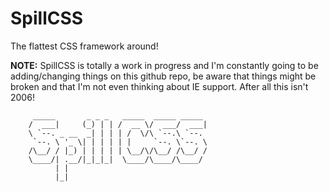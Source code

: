 # SpillCSS
The flattest CSS framework around!


**NOTE:** SpillCSS is totally a work in progress and I'm constantly going to be adding/changing things on this github repo, be aware that things might be broken and that I'm not even thinking about IE support. After all this isn't 2006!



         _____       _ _ _   _____  _____ _____ 
        /  ___|     (_) | | /  __ \/  ___/  ___|
        \ `--. _ __  _| | | | /  \/\ `--.\ `--. 
         `--. \ '_ \| | | | | |     `--. \`--. \
        /\__/ / |_) | | | | | \__/\/\__/ /\__/ /
        \____/| .__/|_|_|_|  \____/\____/\____/ 
              | |                               
              |_|                               

